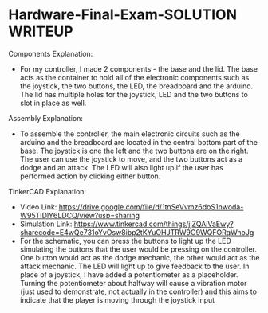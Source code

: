 # Hardware-Final-Exam-SOLUTION WRITEUP

Components Explanation:
- For my controller, I made 2 components - the base and the lid. The base acts as the container to hold all of the electronic components such as the joystick, the two buttons, the LED, the breadboard and the arduino. The lid has multiple holes for the joystick, LED and the two buttons to slot in place as well. 

Assembly Explanation: 
- To assemble the controller, the main  electronic circuits such as the arduino and the breadboard are located in the central bottom part of the base. The joystick is one the left and the two buttons are on the right. The user can use the joystick to move, and the two buttons act as a dodge and an attack. The LED will also light up if the user has performed action by clicking either button. 

TinkerCAD Explanation:
- Video Link: https://drive.google.com/file/d/1tnSeVvmz6doS1nwoda-W95TIDlY6LDCQ/view?usp=sharing
- Simulation Link: https://www.tinkercad.com/things/jjZQAiVaEwy?sharecode=E4wQe731oYvOsw8ibp2tKYuOHJTRW9O9WQFORqWnoJg
- For the schematic, you can press the buttons to light up the LED simulating the buttons that the user would be pressing on the controller. One button would act as the dodge mechanic, the other would act as the attack mechanic. The LED will light up to give feedback to the user. In place of a joystick, I have added a potentiometer as a placeholder. Turning the potentiometer about halfway will cause a vibration motor (just used to demonstrate, not actually in the controller) and this aims to indicate that the player is moving through the joystick input

